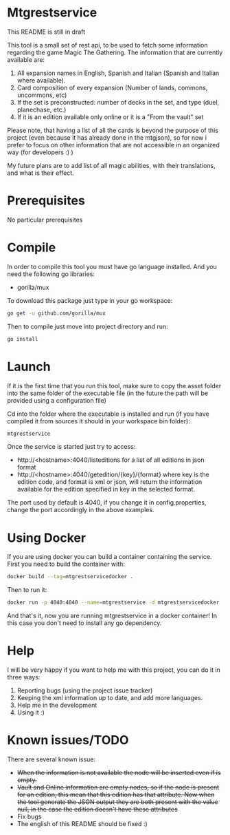 # Mtgrestservice
This README is still in draft

This tool is a small set of rest api, to be used to fetch some information regarding the game Magic The Gathering.
The information that are currently available are:

1. All expansion names in English, Spanish and Italian (Spanish and Italian where available).
2. Card composition of every expansion (Number of lands, commons, uncommons, etc)
3. If the set is preconstructed: number of decks in the set, and type (duel, planechase, etc.)
3. If it is an edition available only online or it is a "From the vault" set

Please note, that having a list of all the cards is beyond the purpose of this project (even because it has already done in the mtgjson), so for now i prefer to focus on other information that are not accessible in an organized way (for developers :) )

My future plans are to add list of all magic abilities, with their translations, and what is their effect.

# Prerequisites

No particular prerequisites

# Compile
In order to compile this tool you must have go language installed. And you need the following go libraries:

* gorilla/mux

To download this package just type in your go workspace:
```bash
go get -u github.com/gorilla/mux
```

Then to compile just move into project directory and run:

```bash
go install
```

# Launch
If it is the first time that you run this tool, make sure to copy the asset folder into the same folder of the executable file (in the future the path will be provided using a configuration file)

Cd into the folder where the executable is installed and run (if you have compiled it from sources it should in your workspace bin folder):

```bash
mtgrestservice
```

Once the service is started just try to access:
* http://&lt;hostname&gt;:4040/listeditions for a list of all editions in json format
* http://&lt;hostname&gt;:4040/getedition/{key}/{format} where key is the edition code, and format is xml or json, will return the information available for the edition specified in key in the selected format.

The port used by default is 4040, if you change it in config.properties, change the port accordingly in the above examples. 

# Using Docker
If you are using docker you can build a container containing the service. 
First you need to build the container with: 

```bash
docker build --tag=mtgrestservicedocker .
```

Then to run it:
```bash
docker run -p 4040:4040 --name=mtgrestservice -d mtgrestservicedocker
```

And that's it, now you are running mtgrestservice in a docker container!
In this case you don't need to install any go dependency.
# Help

I will be very happy if you want to help me with this project, you can do it in three ways:

1. Reporting bugs (using the project issue tracker)
2. Keeping the xml information up to date, and add more languages.
3. Help me in the development
4. Using it :)

# Known issues/TODO

There are several known issue:
* ~~When the information is not available the node will be inserted even if is empty.~~
* ~~Vault and Online information are empty nodes, so if the node is present for an edition, this mean that this edition has that attribute. Now when the tool generate the JSON output they are both present with the value null, in the case the edition doesn't have these attributes~~
* Fix bugs
* The english of this README should be fixed :)
